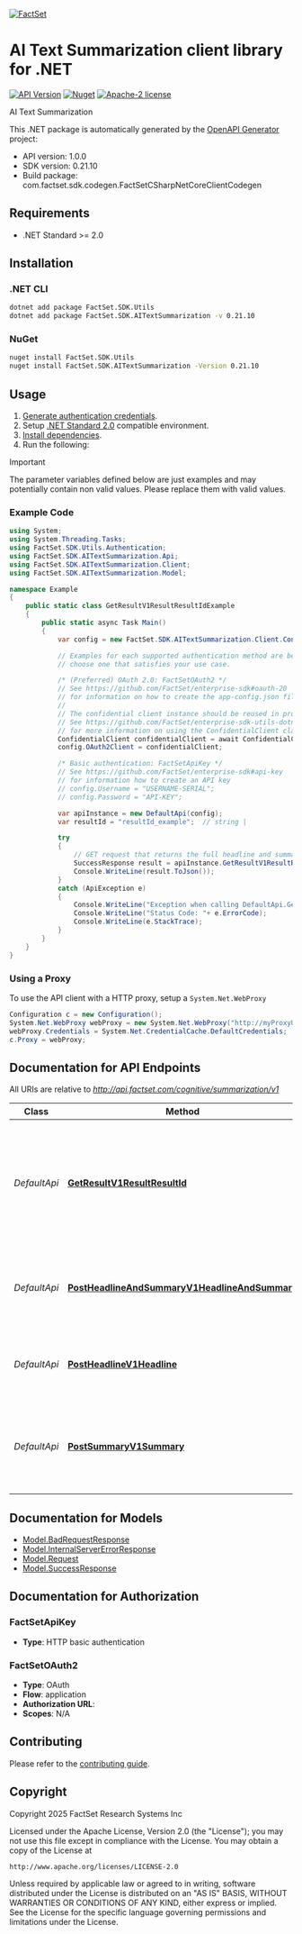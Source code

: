 [![FactSet](https://raw.githubusercontent.com/factset/enterprise-sdk/main/docs/images/factset-logo.svg)](https://www.factset.com)

# AI Text Summarization client library for .NET

[![API Version](https://img.shields.io/badge/api-v1.0.0-blue)]()
[![Nuget](https://img.shields.io/badge/nuget-v0.21.10-orange)](https://www.nuget.org/packages/FactSet.SDK.AITextSummarization/0.21.10)
[![Apache-2 license](https://img.shields.io/badge/license-Apache2-brightgreen.svg)](https://www.apache.org/licenses/LICENSE-2.0)

AI Text Summarization

This .NET package is automatically generated by the [OpenAPI Generator](https://openapi-generator.tech) project:

- API version: 1.0.0
- SDK version: 0.21.10
- Build package: com.factset.sdk.codegen.FactSetCSharpNetCoreClientCodegen

## Requirements

* .NET Standard >= 2.0

## Installation

### .NET CLI

```bash
dotnet add package FactSet.SDK.Utils
dotnet add package FactSet.SDK.AITextSummarization -v 0.21.10
```

### NuGet

```bash
nuget install FactSet.SDK.Utils
nuget install FactSet.SDK.AITextSummarization -Version 0.21.10
```

## Usage

1. [Generate authentication credentials](../../../../README.md#authentication).
2. Setup [.NET Standard 2.0](https://docs.microsoft.com/en-us/dotnet/standard/net-standard?tabs=net-standard-2-0) compatible environment.
3. [Install dependencies](#installation).
4. Run the following:

> [!IMPORTANT]
> The parameter variables defined below are just examples and may potentially contain non valid values. Please replace them with valid values.

### Example Code

```csharp
using System;
using System.Threading.Tasks;
using FactSet.SDK.Utils.Authentication;
using FactSet.SDK.AITextSummarization.Api;
using FactSet.SDK.AITextSummarization.Client;
using FactSet.SDK.AITextSummarization.Model;

namespace Example
{
    public static class GetResultV1ResultResultIdExample
    {
        public static async Task Main()
        {
            var config = new FactSet.SDK.AITextSummarization.Client.Configuration();

            // Examples for each supported authentication method are below,
            // choose one that satisfies your use case.

            /* (Preferred) OAuth 2.0: FactSetOAuth2 */
            // See https://github.com/FactSet/enterprise-sdk#oauth-20
            // for information on how to create the app-config.json file
            //
            // The confidential client instance should be reused in production environments.
            // See https://github.com/FactSet/enterprise-sdk-utils-dotnet#authentication
            // for more information on using the ConfidentialClient class
            ConfidentialClient confidentialClient = await ConfidentialClient.CreateAsync("/path/to/app-config.json");
            config.OAuth2Client = confidentialClient;

            /* Basic authentication: FactSetApiKey */
            // See https://github.com/FactSet/enterprise-sdk#api-key
            // for information how to create an API key
            // config.Username = "USERNAME-SERIAL";
            // config.Password = "API-KEY";

            var apiInstance = new DefaultApi(config);
            var resultId = "resultId_example";  // string | 

            try
            {
                // GET request that returns the full headline and summary results from the initial POST requests
                SuccessResponse result = apiInstance.GetResultV1ResultResultId(resultId);
                Console.WriteLine(result.ToJson());
            }
            catch (ApiException e)
            {
                Console.WriteLine("Exception when calling DefaultApi.GetResultV1ResultResultId: " + e.Message );
                Console.WriteLine("Status Code: "+ e.ErrorCode);
                Console.WriteLine(e.StackTrace);
            }
        }
    }
}
```

### Using a Proxy

To use the API client with a HTTP proxy, setup a `System.Net.WebProxy`

```csharp
Configuration c = new Configuration();
System.Net.WebProxy webProxy = new System.Net.WebProxy("http://myProxyUrl:80/");
webProxy.Credentials = System.Net.CredentialCache.DefaultCredentials;
c.Proxy = webProxy;
```

## Documentation for API Endpoints

All URIs are relative to *http://api.factset.com/cognitive/summarization/v1*

Class | Method | HTTP request | Description
------------ | ------------- | ------------- | -------------
*DefaultApi* | [**GetResultV1ResultResultId**](https://github.com/FactSet/enterprise-sdk/tree/main/code/dotnet/AITextSummarization/v1/docs/DefaultApi.md#getresultv1resultresultid) | **GET** /result/{result_id} | GET request that returns the full headline and summary results from the initial POST requests
*DefaultApi* | [**PostHeadlineAndSummaryV1HeadlineAndSummary**](https://github.com/FactSet/enterprise-sdk/tree/main/code/dotnet/AITextSummarization/v1/docs/DefaultApi.md#postheadlineandsummaryv1headlineandsummary) | **POST** /headline-and-summary | POST request to create a 2-3 sentence summary from input text
*DefaultApi* | [**PostHeadlineV1Headline**](https://github.com/FactSet/enterprise-sdk/tree/main/code/dotnet/AITextSummarization/v1/docs/DefaultApi.md#postheadlinev1headline) | **POST** /headline | POST request to create a headline from input text
*DefaultApi* | [**PostSummaryV1Summary**](https://github.com/FactSet/enterprise-sdk/tree/main/code/dotnet/AITextSummarization/v1/docs/DefaultApi.md#postsummaryv1summary) | **POST** /summary | POST request to create a headline and summary from input text


## Documentation for Models

 - [Model.BadRequestResponse](https://github.com/FactSet/enterprise-sdk/tree/main/code/dotnet/AITextSummarization/v1/docs/BadRequestResponse.md)
 - [Model.InternalServerErrorResponse](https://github.com/FactSet/enterprise-sdk/tree/main/code/dotnet/AITextSummarization/v1/docs/InternalServerErrorResponse.md)
 - [Model.Request](https://github.com/FactSet/enterprise-sdk/tree/main/code/dotnet/AITextSummarization/v1/docs/Request.md)
 - [Model.SuccessResponse](https://github.com/FactSet/enterprise-sdk/tree/main/code/dotnet/AITextSummarization/v1/docs/SuccessResponse.md)


## Documentation for Authorization


### FactSetApiKey

- **Type**: HTTP basic authentication


### FactSetOAuth2

- **Type**: OAuth
- **Flow**: application
- **Authorization URL**: 
- **Scopes**: N/A


## Contributing

Please refer to the [contributing guide](../../../../CONTRIBUTING.md).

## Copyright

Copyright 2025 FactSet Research Systems Inc

Licensed under the Apache License, Version 2.0 (the "License");
you may not use this file except in compliance with the License.
You may obtain a copy of the License at

    http://www.apache.org/licenses/LICENSE-2.0

Unless required by applicable law or agreed to in writing, software
distributed under the License is distributed on an "AS IS" BASIS,
WITHOUT WARRANTIES OR CONDITIONS OF ANY KIND, either express or implied.
See the License for the specific language governing permissions and
limitations under the License.
